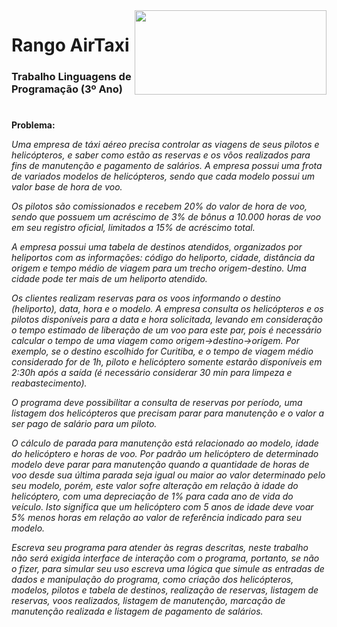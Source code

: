 <img align="right" width="307" height="135" src="https://github.com/eduschadesoares/rangoAirTaxiGUI/blob/master/media/helio.png">

# Rango AirTaxi

### Trabalho Linguagens de Programação (3º Ano)

#

**Problema:**

 *Uma empresa de táxi aéreo precisa controlar as viagens de seus pilotos e helicópteros, e saber como estão as reservas e os vôos realizados para fins de manutenção e pagamento de salários. A empresa possui uma frota de variados modelos de helicópteros, sendo que cada modelo possui um valor base de hora de voo.*
 
 *Os pilotos são comissionados e recebem 20% do valor de hora de voo, sendo que possuem um acréscimo de 3% de bônus a 10.000 horas de voo em seu registro oficial, limitados a 15% de acréscimo total.*
 
 *A empresa possui uma tabela de destinos atendidos, organizados por heliportos com as informações: código do heliporto, cidade, distância da origem e tempo médio de viagem para um trecho origem-destino. Uma cidade pode ter mais de um heliporto atendido.*
 
 *Os clientes realizam reservas para os voos informando o destino (heliporto), data, hora e o modelo. A empresa consulta os helicópteros e os pilotos disponíveis para a data e hora solicitada, levando em consideração o tempo estimado de liberação de um voo para este par, pois é necessário calcular o tempo de uma viagem como origem->destino->origem. Por exemplo, se o destino escolhido for Curitiba, e o tempo de viagem médio considerado for de 1h, piloto e helicóptero somente estarão disponíveis em 2:30h após a saída (é necessário considerar 30 min para limpeza e reabastecimento).*
 
 *O programa deve possibilitar a consulta de reservas por período, uma listagem dos helicópteros que precisam parar para manutenção e o valor a ser pago de salário para um piloto.*
 
 *O cálculo de parada para manutenção está relacionado ao modelo, idade do helicóptero e horas de voo. Por padrão um helicóptero de determinado modelo deve parar para manutenção quando a quantidade de horas de voo desde sua última parada seja igual ou maior ao valor determinado pelo seu modelo, porém, este valor sofre alteração em relação à idade do helicóptero, com uma depreciação de 1% para cada ano de vida do veículo. Isto significa que um helicóptero com 5 anos de idade deve voar 5% menos horas em relação ao valor de referência indicado para seu modelo.*
 
 *Escreva seu programa para atender às regras descritas, neste trabalho não será exigida interface de interação com o programa, portanto, se não o fizer, para simular seu uso escreva uma lógica que simule as entradas de dados e manipulação do programa, como criação dos helicópteros, modelos, pilotos e tabela de destinos, realização de reservas, listagem de reservas, voos realizados, listagem de manutenção, marcação de manutenção realizada e listagem de pagamento de salários.*

#

